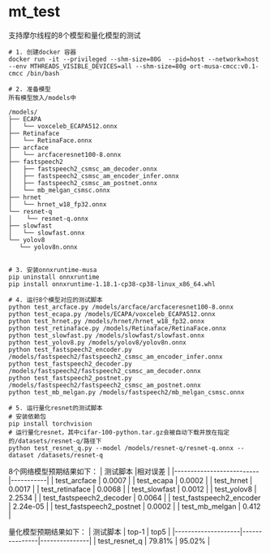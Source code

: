 # mt_test

支持摩尔线程的8个模型和量化模型的测试

```shell
# 1. 创建docker 容器
docker run -it --privileged --shm-size=80G  --pid=host --network=host --env MTHREADS_VISIBLE_DEVICES=all --shm-size=80g ort-musa-cmcc:v0.1-cmcc /bin/bash

# 2. 准备模型
所有模型放入/models中

/models/
├── ECAPA
│   └── voxceleb_ECAPA512.onnx
├── Retinaface
│   └── RetinaFace.onnx
├── arcface
│   └── arcfaceresnet100-8.onnx
├── fastspeech2
│   ├── fastspeech2_csmsc_am_decoder.onnx
│   ├── fastspeech2_csmsc_am_encoder_infer.onnx
│   ├── fastspeech2_csmsc_am_postnet.onnx
│   └── mb_melgan_csmsc.onnx
├── hrnet
│   └── hrnet_w18_fp32.onnx
└── resnet-q
│    └── resnet-q.onnx
├── slowfast
│   └── slowfast.onnx
└── yolov8
   └── yolov8n.onnx


# 3. 安装onnxruntime-musa
pip uninstall onnxruntime
pip install onnxruntime-1.18.1-cp38-cp38-linux_x86_64.whl 

# 4. 运行8个模型对应的测试脚本
python test_arcface.py /models/arcface/arcfaceresnet100-8.onnx
python test_ecapa.py /models/ECAPA/voxceleb_ECAPA512.onnx
python test_hrnet.py /models/hrnet/hrnet_w18_fp32.onnx
python test_retinaface.py /models/Retinaface/RetinaFace.onnx
python test_slowfast.py /models/slowfast/slowfast.onnx
python test_yolov8.py /models/yolov8/yolov8n.onnx
python test_fastspeech2_encoder.py /models/fastspeech2/fastspeech2_csmsc_am_encoder_infer.onnx
python test_fastspeech2_decoder.py /models/fastspeech2/fastspeech2_csmsc_am_decoder.onnx
python test_fastspeech2_postnet.py /models/fastspeech2/fastspeech2_csmsc_am_postnet.onnx
python test_mb_melgan.py /models/fastspeech2/mb_melgan_csmsc.onnx

# 5. 运行量化resnet的测试脚本
# 安装依赖包
pip install torchvision
# 运行量化resnet，其中cifar-100-python.tar.gz会被自动下载并放在指定的/datasets/resnet-q/路径下
python test_resnet_q.py --model /models/resnet-q/resnet-q.onnx --dataset /datasets/resnet-q
```

8个网络模型预期结果如下：
| 测试脚本                  |相对误差   |
|--------------------------|-----------|
| test_arcface             |  0.0007   |
| test_ecapa               | 0.0002    |
| test_hrnet               | 0.0017    |
| test_retinaface          | 0.0068    |
| test_slowfast            | 0.0012    |
| test_yolov8              | 2.2534    |
| test_fastspeech2_decoder | 0.0064    |
| test_fastspeech2_encoder | 2.24e-05  |
| test_fastspeech2_postnet | 0.0002    |
| test_mb_melgan           | 0.412     |


量化模型预期结果如下：
| 测试脚本            | top-1         | top5          |
|--------------------|---------------|---------------|
| test_resnet_q      |   79.81%      |     95.02%     |